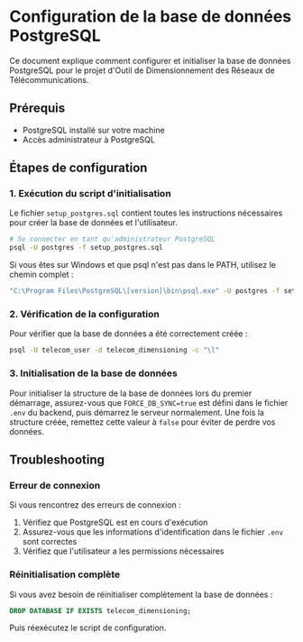 # Configuration de la base de données PostgreSQL

Ce document explique comment configurer et initialiser la base de données PostgreSQL pour le projet d'Outil de Dimensionnement des Réseaux de Télécommunications.

## Prérequis

- PostgreSQL installé sur votre machine
- Accès administrateur à PostgreSQL

## Étapes de configuration

### 1. Exécution du script d'initialisation

Le fichier `setup_postgres.sql` contient toutes les instructions nécessaires pour créer la base de données et l'utilisateur.

```bash
# Se connecter en tant qu'administrateur PostgreSQL
psql -U postgres -f setup_postgres.sql
```

Si vous êtes sur Windows et que psql n'est pas dans le PATH, utilisez le chemin complet :

```bash
"C:\Program Files\PostgreSQL\[version]\bin\psql.exe" -U postgres -f setup_postgres.sql
```

### 2. Vérification de la configuration

Pour vérifier que la base de données a été correctement créée :

```bash
psql -U telecom_user -d telecom_dimensioning -c "\l"
```

### 3. Initialisation de la base de données

Pour initialiser la structure de la base de données lors du premier démarrage, assurez-vous que `FORCE_DB_SYNC=true` est défini dans le fichier `.env` du backend, puis démarrez le serveur normalement. Une fois la structure créée, remettez cette valeur à `false` pour éviter de perdre vos données.

## Troubleshooting

### Erreur de connexion

Si vous rencontrez des erreurs de connexion :

1. Vérifiez que PostgreSQL est en cours d'exécution
2. Assurez-vous que les informations d'identification dans le fichier `.env` sont correctes
3. Vérifiez que l'utilisateur a les permissions nécessaires

### Réinitialisation complète

Si vous avez besoin de réinitialiser complètement la base de données :

```sql
DROP DATABASE IF EXISTS telecom_dimensioning;
```

Puis réexécutez le script de configuration.
